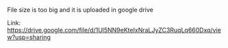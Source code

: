File size is too big and it is uploaded in google drive


Link: https://drive.google.com/file/d/1Ul5NN9eKteIxNraLJyZC3RuqLq660Dxq/view?usp=sharing
